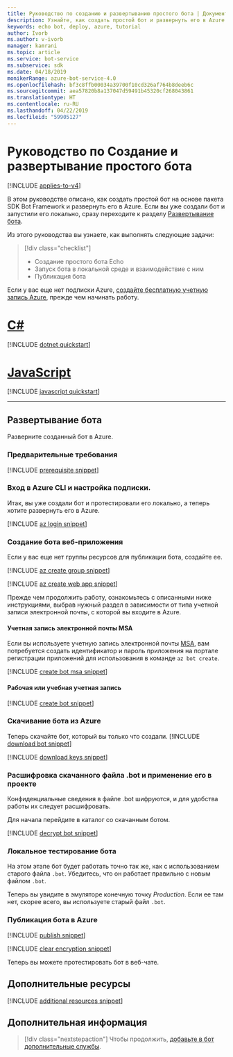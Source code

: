 ```yaml
---
title: Руководство по созданию и развертыванию простого бота | Документация Майкрософт
description: Узнайте, как создать простой бот и развернуть его в Azure.
keywords: echo bot, deploy, azure, tutorial
author: Ivorb
ms.author: v-ivorb
manager: kamrani
ms.topic: article
ms.service: bot-service
ms.subservice: sdk
ms.date: 04/18/2019
monikerRange: azure-bot-service-4.0
ms.openlocfilehash: bf3c8ffb00034a39700f10cd326af764b8deeb6c
ms.sourcegitcommit: aea57820b8a137047d59491b45320cf268043861
ms.translationtype: HT
ms.contentlocale: ru-RU
ms.lasthandoff: 04/22/2019
ms.locfileid: "59905127"
---
```

# <a name="tutorial-create-and-deploy-a-basic-bot"></a>Руководство по Создание и развертывание простого бота

[!INCLUDE [applies-to-v4](../includes/applies-to.md)]

В этом руководстве описано, как создать простой бот на основе пакета SDK Bot Framework и развернуть его в Azure. Если вы уже создали бот и запустили его локально, сразу переходите к разделу [Развертывание бота](#deploy-your-bot).

Из этого руководства вы узнаете, как выполнять следующие задачи:

> [!div class="checklist"]
> * Создание простого бота Echo
> * Запуск бота в локальной среде и взаимодействие с ним
> * Публикация бота

Если у вас еще нет подписки Azure, [создайте бесплатную учетную запись Azure](https://azure.microsoft.com/free/?WT.mc_id=A261C142F), прежде чем начинать работу.

# <a name="ctabcsharp"></a>[C#](#tab/csharp)

[!INCLUDE [dotnet quickstart](~/includes/quickstart-dotnet.md)]

# <a name="javascripttabjavascript"></a>[JavaScript](#tab/javascript)

[!INCLUDE [javascript quickstart](~/includes/quickstart-javascript.md)]

---

## <a name="deploy-your-bot"></a>Развертывание бота

Разверните созданный бот в Azure.

### <a name="prerequisites"></a>Предварительные требования

[!INCLUDE [prerequisite snippet](~/includes/deploy/snippet-prerequisite.md)]

### <a name="login-to-azure-cli-and-set-your-subscription"></a>Вход в Azure CLI и настройка подписки.

Итак, вы уже создали бот и протестировали его локально, а теперь хотите развернуть его в Azure.

[!INCLUDE [az login snippet](~/includes/deploy/snippet-az-login.md)]

### <a name="create-a-web-app-bot"></a>Создание бота веб-приложения

Если у вас еще нет группы ресурсов для публикации бота, создайте ее.

[!INCLUDE [az create group snippet](~/includes/deploy/snippet-az-create-group.md)]

[!INCLUDE [az create web app snippet](~/includes/deploy/snippet-create-web-app.md)]

Прежде чем продолжить работу, ознакомьтесь с описанными ниже инструкциями, выбрав нужный раздел в зависимости от типа учетной записи электронной почты, с которой вы входите в Azure.

#### <a name="msa-email-account"></a>Учетная запись электронной почты MSA

Если вы используете учетную запись электронной почты [MSA](https://en.wikipedia.org/wiki/Microsoft_account), вам потребуется создать идентификатор и пароль приложения на портале регистрации приложений для использования в команде `az bot create`.

[!INCLUDE [create bot msa snippet](~/includes/deploy/snippet-create-bot-msa.md)]

#### <a name="business-or-school-account"></a>Рабочая или учебная учетная запись

[!INCLUDE [create bot snippet](~/includes/deploy/snippet-create-bot.md)]

### <a name="download-the-bot-from-azure"></a>Скачивание бота из Azure

Теперь скачайте бот, который вы только что создали. 
[!INCLUDE [download bot snippet](~/includes/deploy/snippet-download-bot.md)]

[!INCLUDE [download keys snippet](~/includes/snippet-abs-key-download.md)]

### <a name="decrypt-the-downloaded-bot-file-and-use-in-your-project"></a>Расшифровка скачанного файла .bot и применение его в проекте

Конфиденциальные сведения в файле .bot шифруются, и для удобства работы их следует расшифровать. 

Для начала перейдите в каталог со скачанным ботом.

[!INCLUDE [decrypt bot snippet](~/includes/deploy/snippet-decrypt-bot.md)]

### <a name="test-your-bot-locally"></a>Локальное тестирование бота

На этом этапе бот будет работать точно так же, как с использованием старого файла `.bot`. Убедитесь, что он работает правильно с новым файлом `.bot`.

Теперь вы увидите в эмуляторе конечную точку *Production*. Если ее там нет, скорее всего, вы используете старый файл `.bot`.

### <a name="publish-your-bot-to-azure"></a>Публикация бота в Azure

<!-- TODO: re-encrypt your .bot file? -->

[!INCLUDE [publish snippet](~/includes/deploy/snippet-publish.md)]

<!-- TODO: If we tell them to re-encrypt, this step is not necessary. -->

[!INCLUDE [clear encryption snippet](~/includes/deploy/snippet-clear-encryption.md)]

Теперь вы можете протестировать бот в веб-чате.

## <a name="additional-resources"></a>Дополнительные ресурсы

[!INCLUDE [additional resources snippet](~/includes/deploy/snippet-additional-resources.md)]

## <a name="next-steps"></a>Дополнительная информация
> [!div class="nextstepaction"]
> Чтобы продолжить, [добавьте в бот дополнительные службы](bot-builder-tutorial-add-qna.md).

